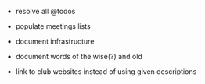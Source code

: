 - resolve all @todos
- populate meetings lists
- document infrastructure
- document words of the wise(?) and old

- link to club websites instead of using given descriptions
